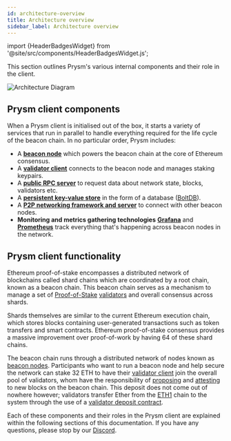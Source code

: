 ```yaml
---
id: architecture-overview
title: Architecture overview
sidebar_label: Architecture overview
---
```


import {HeaderBadgesWidget} from '@site/src/components/HeaderBadgesWidget.js';

<HeaderBadgesWidget />

This section outlines Prysm's various internal components and their role in the client.

![Architecture Diagram](/img/prysm-architecture.png)

## Prysm client components

When a Prysm client is initialised out of the box, it starts a variety of services that run in parallel to handle everything required for the life cycle of the beacon chain. In no particular order, Prysm includes:

* A [**beacon node**](./beacon-node) which powers the beacon chain at the core of Ethereum consensus.
* A [**validator client**](./prysm-validator-client) connects to the beacon node and manages staking keypairs.
* A [**public RPC server**](./prysm-public-api) to request data about network state, blocks, validators etc.
* A [**persistent key-value store**](./database-backend-boltdb) in the form of a database \([BoltDB](./database-backend-boltdb)\).
* A [**P2P networking framework and server**](./p2p-networking) to connect with other beacon nodes.
* **Monitoring and metrics gathering technologies** [**Grafana**](https://grafana.com/) and [**Prometheus**](https://prometheus.io) track everything that's happening across beacon nodes in the network.

## Prysm client functionality

Ethereum proof-of-stake encompasses a distributed network of blockchains called shard chains which are coordinated by a root chain, known as a beacon chain. This beacon chain serves as a mechanism to manage a set of [Proof-of-Stake](../terminology#proof-of-stake-pos) [validators](../terminology#validator) and overall consensus across shards.

Shards themselves are similar to the current Ethereum execution chain, which stores blocks containing user-generated transactions such as token transfers and smart contracts. Ethereum proof-of-stake consensus provides a massive improvement over proof-of-work by having 64 of these shard chains.

The beacon chain runs through a distributed network of nodes known as [beacon nodes](./beacon-node). Participants who want to run a beacon node and help secure the network can stake 32 ETH to have their [validator client](./prysm-validator-client) join the overall pool of validators, whom have the responsibility of [proposing](../terminology#propose) and [attesting](../terminology#attest) to new blocks on the beacon chain. This deposit does not come out of nowhere however; validators transfer Ether from the [ETH1](../terminology#eth1) chain to the system through the use of a [validator deposit contract](./validator-deposit-contract).

Each of these components and their roles in the Prysm client are explained within the following sections of this documentation. If you have any questions, please stop by our [Discord](https://discord.gg/prysmaticlabs).
